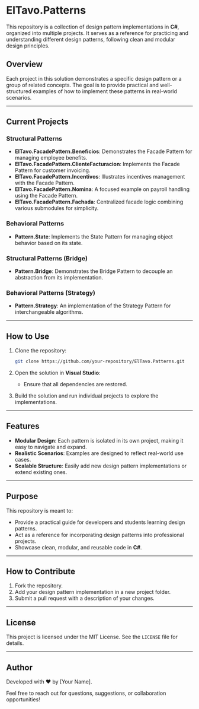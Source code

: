 
# ElTavo.Patterns

This repository is a collection of design pattern implementations in **C#**, organized into multiple projects. It serves as a reference for practicing and understanding different design patterns, following clean and modular design principles.

## Overview

Each project in this solution demonstrates a specific design pattern or a group of related concepts. The goal is to provide practical and well-structured examples of how to implement these patterns in real-world scenarios.

---

## Current Projects

### **Structural Patterns**
- **ElTavo.FacadePattern.Beneficios**: Demonstrates the Facade Pattern for managing employee benefits.
- **ElTavo.FacadePattern.ClienteFacturacion**: Implements the Facade Pattern for customer invoicing.
- **ElTavo.FacadePattern.Incentivos**: Illustrates incentives management with the Facade Pattern.
- **ElTavo.FacadePattern.Nomina**: A focused example on payroll handling using the Facade Pattern.
- **ElTavo.FacadePattern.Fachada**: Centralized facade logic combining various submodules for simplicity.

### **Behavioral Patterns**
- **Pattern.State**: Implements the State Pattern for managing object behavior based on its state.

### **Structural Patterns (Bridge)** 
- **Pattern.Bridge**: Demonstrates the Bridge Pattern to decouple an abstraction from its implementation.

### **Behavioral Patterns (Strategy)** 
- **Pattern.Strategy**: An implementation of the Strategy Pattern for interchangeable algorithms.

---

## How to Use

1. Clone the repository:
   ```bash
   git clone https://github.com/your-repository/ElTavo.Patterns.git
   ```

2. Open the solution in **Visual Studio**:
   - Ensure that all dependencies are restored.

3. Build the solution and run individual projects to explore the implementations.

---

## Features

- **Modular Design**: Each pattern is isolated in its own project, making it easy to navigate and expand.
- **Realistic Scenarios**: Examples are designed to reflect real-world use cases.
- **Scalable Structure**: Easily add new design pattern implementations or extend existing ones.

---

## Purpose

This repository is meant to:

- Provide a practical guide for developers and students learning design patterns.
- Act as a reference for incorporating design patterns into professional projects.
- Showcase clean, modular, and reusable code in **C#**.

---

## How to Contribute

1. Fork the repository.
2. Add your design pattern implementation in a new project folder.
3. Submit a pull request with a description of your changes.

---

## License

This project is licensed under the MIT License. See the `LICENSE` file for details.

---

## Author

Developed with ❤️ by [Your Name].

Feel free to reach out for questions, suggestions, or collaboration opportunities!
